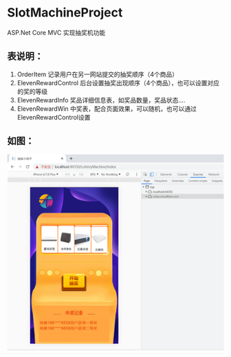 # SlotMachineProject
ASP.Net Core MVC 实现抽奖机功能

## 表说明：
1. OrderItem 记录用户在另一网站提交的抽奖顺序（4个商品）
2. ElevenRewardControl 后台设置抽奖出现顺序（4个商品），也可以设置对应的奖的等级
3. ElevenRewardInfo 奖品详细信息表，如奖品数量，奖品状态....
4. ElevenRewardWin 中奖表，配合页面效果，可以随机，也可以通过ElevenRewardControl设置

## 如图：
![image](https://github.com/WuLex/UsefulPicture/blob/master/screenshots/slotmachine.png?raw=true)
